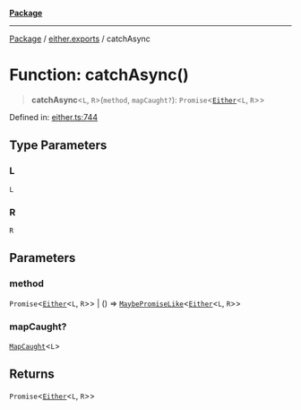 [**Package**](../../README.md)

***

[Package](../../modules.md) / [either.exports](../README.md) / catchAsync

# Function: catchAsync()

> **catchAsync**\<`L`, `R`\>(`method`, `mapCaught?`): `Promise`\<[`Either`](../type-aliases/Either.md)\<`L`, `R`\>\>

Defined in: [either.ts:744](https://github.com/AlexXanderGrib/monads-io/blob/d65e47796764202dffd7314b61c2ea9cedbb26e8/src/either.ts#L744)

## Type Parameters

### L

`L`

### R

`R`

## Parameters

### method

`Promise`\<[`Either`](../type-aliases/Either.md)\<`L`, `R`\>\> | () => [`MaybePromiseLike`](../../types/type-aliases/MaybePromiseLike.md)\<[`Either`](../type-aliases/Either.md)\<`L`, `R`\>\>

### mapCaught?

[`MapCaught`](../type-aliases/MapCaught.md)\<`L`\>

## Returns

`Promise`\<[`Either`](../type-aliases/Either.md)\<`L`, `R`\>\>
